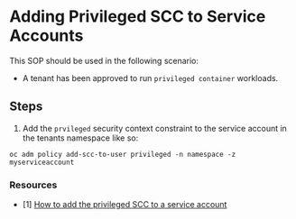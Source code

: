 # Adding Privileged SCC to Service Accounts
This SOP should be used in the following scenario:

- A tenant has been approved to run `privileged container` workloads.


## Steps

1. Add the `prvileged` security context constraint to the service account in the tenants namespace like so:

```
oc adm policy add-scc-to-user privileged -n namespace -z myserviceaccount
```



### Resources

- [1] [How to add the privileged SCC to a service account](https://docs.openshift.com/container-platform/4.5/cli_reference/openshift_cli/administrator-cli-commands.html#policy)
